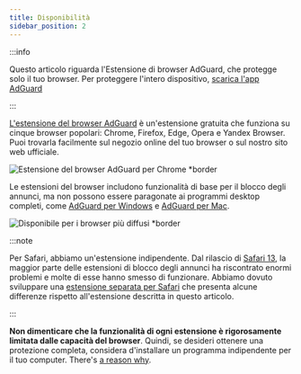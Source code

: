 ```yaml
---
title: Disponibilità
sidebar_position: 2
---
```


:::info

Questo articolo riguarda l'Estensione di browser AdGuard, che protegge solo il tuo browser. Per proteggere l'intero dispositivo, [scarica l'app AdGuard](https://agrd.io/download-kb-adblock)

:::

[L'estensione del browser AdGuard](https://adguard.com/adguard-browser-extension/overview.html) è un'estensione gratuita che funziona su cinque browser popolari: Chrome, Firefox, Edge, Opera e Yandex Browser. Puoi trovarla facilmente sul negozio online del tuo browser o sul nostro sito web ufficiale.

![Estensione del browser AdGuard per Chrome \*border](https://cdn.adtidy.org/content/Kb/ad_blocker/browser_extension/ad_blocker_browser_extension_overview.png)

Le estensioni del browser includono funzionalità di base per il blocco degli annunci, ma non possono essere paragonate ai programmi desktop completi, come [AdGuard per Windows](/adguard-for-windows/features/home-screen) e [AdGuard per Mac](/adguard-for-mac/features/main).

![Disponibile per i browser più diffusi \*border](https://cdn.adtidy.org/content/Kb/ad_blocker/browser_extension/ad_blocker_browser_extension_availability.png)

:::note

Per Safari, abbiamo un'estensione indipendente. Dal rilascio di [Safari 13](https://adguard.com/en/blog/adguard-safari-1-5.html), la maggior parte delle estensioni di blocco degli annunci ha riscontrato enormi problemi e molte di esse hanno smesso di funzionare. Abbiamo dovuto sviluppare una [estensione separata per Safari](/adguard-for-safari/features/general) che presenta alcune differenze rispetto all'estensione descritta in questo articolo.

:::

**Non dimenticare che la funzionalità di ogni estensione è rigorosamente limitata dalle capacità del browser**. Quindi, se desideri ottenere una protezione completa, considera d'installare un programma indipendente per il tuo computer. There's [a reason why](adguard-browser-extension/comparison-standalone).

